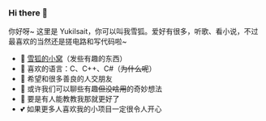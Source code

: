 ### Hi there 👋

你好呀~ 这里是 YukiIsait，你可以叫我雪狐。爱好有很多，听歌、看小说，不过最喜欢的当然还是搓电路和写代码啦~

- 🌱 [雪狐的小窝](https://youko.netlify.app/)（发些有趣的东西）
- 🔭 喜欢的语言：C、C++、C#（~~为什么呢~~）
- 👯 希望和很多善良的人交朋友
- 💬 或许我们可以聊些有趣~~但没啥用~~的奇妙想法
- 🤔 要是有人能教教我那就更好了
- 💕 如果更多人喜欢我的小项目一定很令人开心
